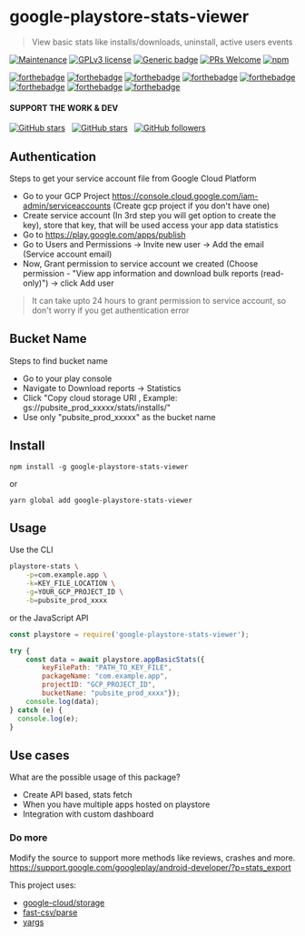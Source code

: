 # google-playstore-stats-viewer

> View basic stats like installs/downloads, uninstall, active users events


[![Maintenance](https://img.shields.io/badge/Maintained%3F-YES-blueviolet.svg)](#)
[![GPLv3 license](https://img.shields.io/badge/License-MIT-red.svg)](LICENSE)
[![Generic badge](https://img.shields.io/badge/Stable-YES-<COLOR>.svg)](#)
[![PRs Welcome](https://img.shields.io/badge/PRs-welcome-brightgreen.svg?style=flat-square)](#)
[![npm](https://img.shields.io/npm/v/google-playstore-stats-viewer/latest)](https://www.npmjs.com/package/google-playstore-stats-viewer)

[![forthebadge](https://forthebadge.com/images/badges/0-percent-optimized.svg)](https://forthebadge.com)
[![forthebadge](https://forthebadge.com/images/badges/contains-17-coffee-cups.svg)](https://forthebadge.com)
[![forthebadge](https://forthebadge.com/images/badges/powered-by-black-magic.svg)](https://forthebadge.com)
[![forthebadge](https://forthebadge.com/images/badges/uses-js.svg)](https://forthebadge.com)
[![forthebadge](https://forthebadge.com/images/badges/built-with-love.svg)](#)
[![forthebadge](https://forthebadge.com/images/badges/makes-people-smile.svg)](#)
[![forthebadge](https://forthebadge.com/images/badges/powered-by-electricity.svg)](#)
[![forthebadge](https://forthebadge.com/images/badges/ages-12.svg)](#)



#### SUPPORT THE WORK & DEV

[![GitHub stars](https://img.shields.io/github/forks/satyajiit/google-playstore-stats-viewer?style=social)](https://github.com/satyajiit/google-playstore-stats-viewer/network) &nbsp;
[![GitHub stars](https://img.shields.io/github/stars/satyajiit/google-playstore-stats-viewer?style=social)](https://github.com/satyajiit/google-playstore-stats-viewer/stargazers)
&nbsp;
[![GitHub followers](https://img.shields.io/github/followers/satyajiit?style=social&label=Follow&maxAge=2592000)](https://github.com/satyajiit?tab=followers)

## Authentication

Steps to get your service account file from Google Cloud Platform

- Go to your GCP Project https://console.cloud.google.com/iam-admin/serviceaccounts (Create gcp project if you don't have one)
- Create service account (In 3rd step you will get option to create the key), store that key, that will be used access your app data statistics
- Go to https://play.google.com/apps/publish
- Go to Users and Permissions -> Invite new user -> Add the email (Service account email)
- Now, Grant permission to service account we created (Choose permission - "View app information and download bulk reports (read-only)") -> click Add user 

> It can take upto 24 hours to grant permission to service account, so don't worry if you get authentication error

## Bucket Name

Steps to find bucket name

- Go to your play console
- Navigate to Download reports -> Statistics 
- Click "Copy cloud storage URI , Example: gs://pubsite_prod_xxxxx/stats/installs/"
- Use only "pubsite_prod_xxxxx" as the bucket name

## Install

```
npm install -g google-playstore-stats-viewer
```

or

```
yarn global add google-playstore-stats-viewer
```

## Usage

Use the CLI

```bash
playstore-stats \
    -p=com.example.app \
    -k=KEY_FILE_LOCATION \
    -g=YOUR_GCP_PROJECT_ID \
    -b=pubsite_prod_xxxx
```

or the JavaScript API

```javascript
const playstore = require('google-playstore-stats-viewer');

try {
    const data = await playstore.appBasicStats({
        keyFilePath: "PATH_TO_KEY_FILE",
        packageName: "com.example.app",
        projectID: "GCP_PROJECT_ID",
        bucketName: "pubsite_prod_xxxx"});
    console.log(data);
} catch (e) {
  console.log(e);
}
```


## Use cases

What are the possible usage of this package?

- Create API based, stats fetch
- When you have multiple apps hosted on playstore
- Integration with custom dashboard


### Do more
Modify the source to support more methods like reviews, crashes and more.
https://support.google.com/googleplay/android-developer/?p=stats_export

This project uses:
- [google-cloud/storage](https://www.npmjs.com/package/@google-cloud/storage)
- [fast-csv/parse](https://www.npmjs.com/package/@fast-csv/parse)
- [yargs](https://www.npmjs.com/package/vargs)